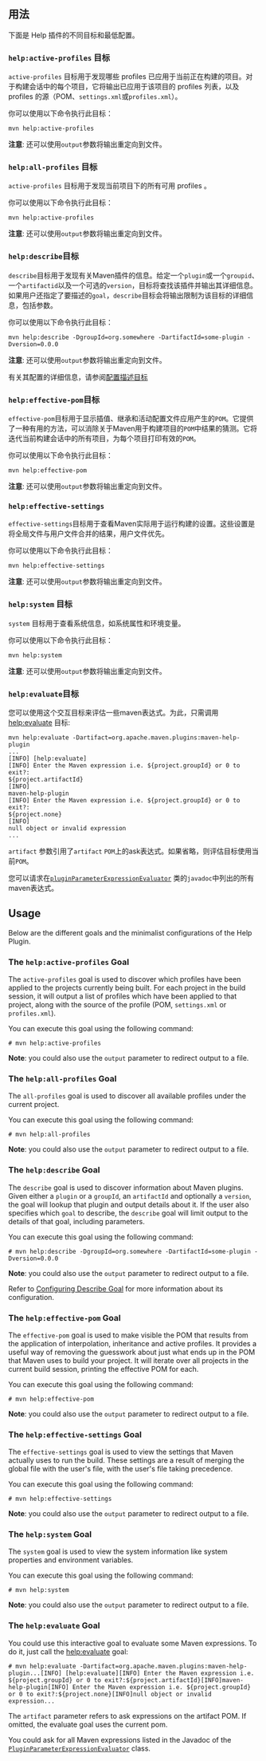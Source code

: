 ## 用法

下面是 Help 插件的不同目标和最低配置。

### `help:active-profiles` 目标

 `active-profiles`  目标用于发现哪些 profiles 已应用于当前正在构建的项目。对于构建会话中的每个项目，它将输出已应用于该项目的 profiles 列表，以及 profiles 的源（POM、`settings.xml`或`profiles.xml`）。

你可以使用以下命令执行此目标：

``` shell
mvn help:active-profiles
```

**注意**: 还可以使用`output`参数将输出重定向到文件。

### `help:all-profiles` 目标

`active-profiles` 目标用于发现当前项目下的所有可用 profiles 。

你可以使用以下命令执行此目标：

``` shell
mvn help:active-profiles
```

**注意**: 还可以使用`output`参数将输出重定向到文件。

### `help:describe`目标

`describe`目标用于发现有关Maven插件的信息。给定一个`plugin`或一个`groupid`、一个`artifactid`以及一个可选的`version`，目标将查找该插件并输出其详细信息。如果用户还指定了要描述的`goal`，`describe`目标会将输出限制为该目标的详细信息，包括参数。

你可以使用以下命令执行此目标：

``` shell
mvn help:describe -DgroupId=org.somewhere -DartifactId=some-plugin -Dversion=0.0.0
```

**注意**: 还可以使用`output`参数将输出重定向到文件。

有关其配置的详细信息，请参阅[配置描述目标](http://maven.apache.org/plugins/maven-help-plugin/examples/describe-configuration.html)

### `help:effective-pom`目标

`effective-pom`目标用于显示插值、继承和活动配置文件应用产生的`POM`。它提供了一种有用的方法，可以消除关于Maven用于构建项目的`POM`中结果的猜测。它将迭代当前构建会话中的所有项目，为每个项目打印有效的`POM`。

你可以使用以下命令执行此目标：

``` shell
mvn help:effective-pom
```

**注意**: 还可以使用`output`参数将输出重定向到文件。

### `help:effective-settings` 

`effective-settings`目标用于查看Maven实际用于运行构建的设置。这些设置是将全局文件与用户文件合并的结果，用户文件优先。

你可以使用以下命令执行此目标：

``` shell
mvn help:effective-settings
```

**注意**: 还可以使用`output`参数将输出重定向到文件。

### `help:system` 目标

`system` 目标用于查看系统信息，如系统属性和环境变量。

你可以使用以下命令执行此目标：

```shell
mvn help:system
```

**注意**: 还可以使用`output`参数将输出重定向到文件。

### `help:evaluate`目标

您可以使用这个交互目标来评估一些maven表达式。为此，只需调用[help:evaluate](http://maven.apache.org/plugins/maven-help-plugin/evaluate-mojo.html) 目标:

```
mvn help:evaluate -Dartifact=org.apache.maven.plugins:maven-help-plugin
...
[INFO] [help:evaluate]
[INFO] Enter the Maven expression i.e. ${project.groupId} or 0 to exit?:
${project.artifactId}
[INFO]
maven-help-plugin
[INFO] Enter the Maven expression i.e. ${project.groupId} or 0 to exit?:
${project.none}
[INFO]
null object or invalid expression
...
```

`artifact` 参数引用了`artifact` `POM`上的ask表达式。如果省略，则评估目标使用当前`POM`。

您可以请求在[`pluginParameterExpressionEvaluator`](http://maven.apache.org/ref/current/maven-core/apidocs/org/apache/maven/plugin/PluginParameterExpressionEvaluator.html) 类的`javadoc`中列出的所有maven表达式。







## Usage

Below are the different goals and the minimalist configurations of the Help Plugin.

### The `help:active-profiles` Goal

The `active-profiles`  goal is used to discover which profiles have been applied to the  projects currently being built. For each project in the build session,  it will output a list of profiles which have been applied to that  project, along with the source of the profile (POM, `settings.xml` or `profiles.xml`).

You can execute this goal using the following command:

```
# mvn help:active-profiles
```

**Note**: you could also use the `output` parameter to redirect output to a file.

### The `help:all-profiles` Goal

The `all-profiles` goal is used to discover all available profiles under the current project.

You can execute this goal using the following command:

```
# mvn help:all-profiles
```

**Note**: you could also use the `output` parameter to redirect output to a file.

### The `help:describe` Goal

The `describe` goal is used to discover information about Maven plugins. Given either a `plugin` or a `groupId`, an `artifactId` and optionally a `version`, the goal will lookup that plugin and output details about it. If the user also specifies which `goal` to describe, the `describe` goal will limit output to the details of that goal, including parameters.

You can execute this goal using the following command:

```
# mvn help:describe -DgroupId=org.somewhere -DartifactId=some-plugin -Dversion=0.0.0
```

**Note**: you could also use the `output` parameter to redirect output to a file.

Refer to [Configuring Describe Goal](http://maven.apache.org/plugins/maven-help-plugin/examples/describe-configuration.html) for more information about its configuration.

### The `help:effective-pom` Goal

The `effective-pom`  goal is used to make visible the POM that results from the application  of interpolation, inheritance and active profiles. It provides a useful  way of removing the guesswork about just what ends up in the POM that  Maven uses to build your project. It will iterate over all projects in  the current build session, printing the effective POM for each.

You can execute this goal using the following command:

```
# mvn help:effective-pom
```

**Note**: you could also use the `output` parameter to redirect output to a file.

### The `help:effective-settings` Goal

The `effective-settings`  goal is used to view the settings that Maven actually uses to run the  build. These settings are a result of merging the global file with the  user's file, with the user's file taking precedence.

You can execute this goal using the following command:

```
# mvn help:effective-settings
```

**Note**: you could also use the `output` parameter to redirect output to a file.

### The `help:system` Goal

The `system` goal is used to view the system information like system properties and environment variables.

You can execute this goal using the following command:

```
# mvn help:system
```

**Note**: you could also use the `output` parameter to redirect output to a file.

### The `help:evaluate` Goal

You could use this interactive goal to evaluate some Maven expressions. To do it, just call the [help:evaluate](http://maven.apache.org/plugins/maven-help-plugin/evaluate-mojo.html) goal:

```
# mvn help:evaluate -Dartifact=org.apache.maven.plugins:maven-help-plugin...[INFO] [help:evaluate][INFO] Enter the Maven expression i.e. ${project.groupId} or 0 to exit?:${project.artifactId}[INFO]maven-help-plugin[INFO] Enter the Maven expression i.e. ${project.groupId} or 0 to exit?:${project.none}[INFO]null object or invalid expression...
```

The `artifact` parameter refers to ask expressions on the artifact POM. If omitted, the evaluate goal uses the current pom.

You could ask for all Maven expressions listed in the Javadoc of the [ `PluginParameterExpressionEvaluator`](http://maven.apache.org/ref/current/maven-core/apidocs/org/apache/maven/plugin/PluginParameterExpressionEvaluator.html) class.